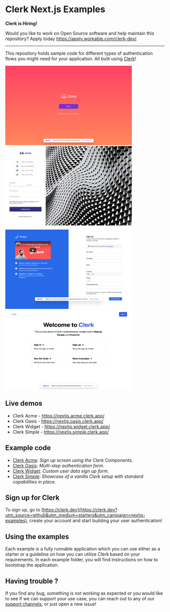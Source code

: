 # Clerk Next.js Examples

**Clerk is Hiring!**

Would you like to work on Open Source software and help maintain this repository? Apply today https://apply.workable.com/clerk-dev/.

---

This repository holds sample code for different types of authentication flows you might need for your application. All built using [Clerk](https://clerk.dev?utm_source=github&utm_medium=starters&utm_campaign=nextjs-examples)!

<div style="display: flex;gap:10px;flex-flow:wrap;">
    <div>
        <img height="250" width="400" src="./docs/oasis.png"/>
        <img height="250" width="400" src="./docs/acme.png"/>
    </div>
    <div>
        <img height="250" width="400" src="./docs/widget.png"/>
        <img height="250" width="400" src="./docs/simple.png"/>
    </div>
</div>

## Live demos

- Clerk Acme - https://nextjs.acme.clerk.app/
- Clerk Oasis - https://nextjs.oasis.clerk.app/
- Clerk Widget - https://nextjs.widget.clerk.app/
- Clerk Simple - https://nextjs.simple.clerk.app/

## Example code

- [Clerk Acme](./examples/acme): _Sign up screen using the Clerk Components._
- [Clerk Oasis](./examples/oasis): _Multi-step authentication form._
- [Clerk Widget](./examples/widget): _Custom user data sign up form._
- [Clerk Simple](./examples/simple): _Showcase of a vanilla Clerk setup with standard capabilities in place._

## Sign up for Clerk

To sign up, go to [https://clerk.dev](https://clerk.dev?utm_source=github&utm_medium=starters&utm_campaign=nextjs-examples), create your account and start building your user authentication!

## Using the examples

Each example is a fully runnable application which you can use either as a starter or a guideline on how you can utilize Clerk based on your requirements. In each example folder, you will find instructions on how to bootstrap the application.

## Having trouble ?

If you find any bug, something is not working as expected or you would like to see if we can support your use case, you can reach out to any of our [support channels](https://clerk.dev/support?utm_source=github&utm_medium=starters&utm_campaign=nextjs-examples), or just open a new issue!
